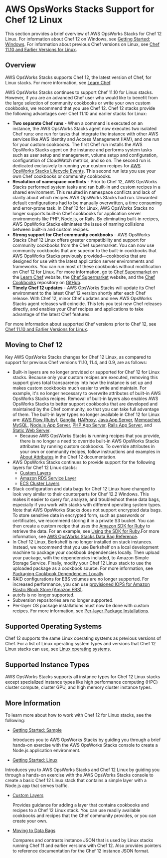 # AWS OpsWorks Stacks Support for Chef 12 Linux<a name="chef-12-linux"></a>

This section provides a brief overview of AWS OpsWorks Stacks for Chef 12 Linux\. For information about Chef 12 on Windows, see [Getting Started: Windows](gettingstarted-windows.md)\. For information about previous Chef versions on Linux, see [Chef 11\.10 and Earlier Versions for Linux](chef-11-linux.md)\.

## Overview<a name="chef-12-linux-overview"></a>

 AWS OpsWorks Stacks supports Chef 12, the latest version of Chef, for Linux stacks\. For more information, see [Learn Chef](https://docs.chef.io/)\. 

 AWS OpsWorks Stacks continues to support Chef 11\.10 for Linux stacks\. However, if you are an advanced Chef user who would like to benefit from the large selection of community cookbooks or write your own custom cookbooks, we recommend that you use Chef 12\. Chef 12 stacks provide the following advantages over Chef 11\.10 and earlier stacks for Linux: 
+ **Two separate Chef runs** \- When a command is executed on an instance, the AWS OpsWorks Stacks agent now executes two isolated Chef runs: one run for tasks that integrate the instance with other AWS services like AWS Identity and Access Management \(IAM\), and one run for your custom cookbooks\. The first Chef run installs the AWS OpsWorks Stacks agent on the instance and performs system tasks such as user setup and management, volume setup and configuration, configuration of CloudWatch metrics, and so on\. The second run is dedicated exclusively to running your custom recipes for [AWS OpsWorks Stacks Lifecycle Events](workingcookbook-events.md)\. This second run lets you use your own Chef cookbooks or community cookbooks\. 
+ **Resolution of namespace conflicts** \- Prior to Chef 12, AWS OpsWorks Stacks performed system tasks and ran built\-in and custom recipes in a shared environment\. This resulted in namespace conflicts and lack of clarity about which recipes AWS OpsWorks Stacks had run\. Unwanted default configurations had to be manually overwritten, a time consuming and error\-prone task\. In Chef 12 for Linux, AWS OpsWorks Stacks no longer supports built\-in Chef cookbooks for application server environments like PHP, Node\.js, or Rails\. By eliminating built\-in recipes, AWS OpsWorks Stacks eliminates the issue of naming collisions between built\-in and custom recipes\.
+ **Strong support for Chef community cookbooks** – AWS OpsWorks Stacks Chef 12 Linux offers greater compatibility and support for community cookbooks from the Chef supermarket\. You can now use community cookbooks that are superior to the built\-in cookbooks that AWS OpsWorks Stacks previously provided—cookbooks that are designed for use with the latest application server environments and frameworks\. You can run most of these cookbooks without modification on Chef 12 for Linux\. For more information, go to [Chef Supermarket](https://docs.chef.io/supermarket.html) on the [Learn Chef](https://docs.chef.io/) website, the [Chef Supermarket](https://supermarket.chef.io/) website, and the [Chef Cookbooks](https://github.com/chef-cookbooks) repository on [GitHub](https://github.com/)\. 
+ **Timely Chef 12 updates** \- AWS OpsWorks Stacks will update its Chef environment to the latest Chef 12 version shortly after each Chef release\. With Chef 12, minor Chef updates and new AWS OpsWorks Stacks agent releases will coincide\. This lets you test new Chef releases directly, and enables your Chef recipes and applications to take advantage of the latest Chef features\. 

For more information about supported Chef versions prior to Chef 12, see [Chef 11\.10 and Earlier Versions for Linux](chef-11-linux.md)\.

## Moving to Chef 12<a name="chef-12-linux-moving-to"></a>

Key AWS OpsWorks Stacks changes for Chef 12 Linux, as compared to support for previous Chef versions 11\.10, 11\.4, and 0\.9, are as follows: 
+ Built\-in layers are no longer provided or supported for Chef 12 for Linux stacks\. Because only your custom recipes are executed, removing this support gives total transparency into how the instance is set up and makes custom cookbooks much easier to write and maintain\. For example, it's no longer necessary to overwrite attributes of built\-in AWS OpsWorks Stacks recipes\. Removal of built\-in layers also enables AWS OpsWorks Stacks to better support cookbooks that are developed and maintained by the Chef community, so that you can take full advantage of them\. The built\-in layer types no longer available in Chef 12 for Linux are: [AWS Flow \(Ruby\)](https://docs.aws.amazon.com/opsworks/latest/userguide/workinglayers-awsflow.html), [Ganglia](https://docs.aws.amazon.com/opsworks/latest/userguide/layers-other-ganglia.html), [HAProxy](https://docs.aws.amazon.com/opsworks/latest/userguide/layers-haproxy.html), [Java App Server](https://docs.aws.amazon.com/opsworks/latest/userguide/layers-java.html), [Memcached](https://docs.aws.amazon.com/opsworks/latest/userguide/layers-other-memcached.html), [MySQL](https://docs.aws.amazon.com/opsworks/latest/userguide/workinglayers-db-mysql.html), [Node\.js App Server](https://docs.aws.amazon.com/opsworks/latest/userguide/workinglayers-node.html), [PHP App Server](https://docs.aws.amazon.com/opsworks/latest/userguide/workinglayers-php.html), [Rails App Server](https://docs.aws.amazon.com/opsworks/latest/userguide/workinglayers-rails.html), and [Static Web Server](https://docs.aws.amazon.com/opsworks/latest/userguide/workinglayers-static.html)\. 
  + Because AWS OpsWorks Stacks is running recipes that you provide, there is no longer a need to override built\-in AWS OpsWorks Stacks attributes by running custom cookbooks\. To override attributes in your own or community recipes, follow instructions and examples in [About Attributes](https://docs.chef.io/attributes.html) in the Chef 12 documentation\.
+ AWS OpsWorks Stacks continues to provide support for the following layers for Chef 12 Linux stacks: 
  + [Custom Layers](workinglayers-custom.md)
  + [Amazon RDS Service Layer](workinglayers-db-rds.md)
  + [ECS Cluster Layers](workinglayers-ecscluster.md)
+ Stack configuration and data bags for Chef 12 Linux have changed to look very similar to their counterparts for Chef 12\.2 Windows\. This makes it easier to query for, analyze, and troubleshoot these data bags, especially if you work with stacks with different operating system types\. Note that AWS OpsWorks Stacks does not support encrypted data bags\. To store sensitive data in encrypted form, such as passwords or certificates, we recommend storing it in a private S3 bucket\. You can then create a custom recipe that uses the [Amazon SDK for Ruby](http://aws.amazon.com/documentation/sdk-for-ruby/) to retrieve the data\. For an example, see [Using the SDK for Ruby](cookbooks-101-opsworks-s3.md)\.For more information, see [AWS OpsWorks Stacks Data Bag Reference](data-bags.md)\.
+ In Chef 12 Linux, Berkshelf is no longer installed on stack instances\. Instead, we recommend that you use Berkshelf on a local development machine to package your cookbook dependencies locally\. Then upload your package, with the dependencies included, to Amazon Simple Storage Service\. Finally, modify your Chef 12 Linux stack to use the uploaded package as a cookbook source\. For more information, see [Packaging Cookbook Dependencies Locally](best-practices-packaging-cookbooks-locally.md)\.
+ RAID configurations for EBS volumes are no longer supported\. For increased performance, you can use [provisioned IOPS for Amazon Elastic Block Store \(Amazon EBS\)](https://aws.amazon.com/about-aws/whats-new/2012/07/31/announcing-provisioned-iops-for-amazon-ebs/)\.
+ autofs is no longer supported\.
+ Subversion repositories are no longer supported\.
+ Per\-layer OS package installations must now be done with custom recipes\. For more information, see [Per\-layer Package Installations](per-layer-os-package-install.md)\.

## Supported Operating Systems<a name="chef-12-linux-supported-oses"></a>

Chef 12 supports the same Linux operating systems as previous versions of Chef\. For a list of Linux operating system types and versions that Chef 12 Linux stacks can use, see [Linux operating systems](workinginstances-os-linux.md)\.

## Supported Instance Types<a name="chef-12-linux-supported-instance-types"></a>

AWS OpsWorks Stacks supports all instance types for Chef 12 Linux stacks except specialized instance types like high performance computing \(HPC\) cluster compute, cluster GPU, and high memory cluster instance types\.

## More Information<a name="chef-12-linux-more-info"></a>

 To learn more about how to work with Chef 12 for Linux stacks, see the following:
+ [Getting Started: Sample](gettingstarted-intro.md)

  Introduces you to AWS OpsWorks Stacks by guiding you through a brief hands\-on exercise with the AWS OpsWorks Stacks console to create a Node\.js application environment\.
+  [Getting Started: Linux](gettingstarted-linux.md)

  Introduces you to AWS OpsWorks Stacks and Chef 12 Linux by guiding you through a hands\-on exercise with the AWS OpsWorks Stacks console to create a basic Chef 12 Linux stack that contains a simple layer with a Node\.js app that serves traffic\. 
+ [Custom Layers](workinglayers-custom.md)

  Provides guidance for adding a layer that contains cookbooks and recipes to a Chef 12 Linux stack\. You can use readily available cookbooks and recipes that the Chef community provides, or you can create your own\. 
+ [Moving to Data Bags](attributes-to-data-bags.md)

  Compares and contrasts instance JSON that is used by Linux stacks running Chef 11 and earlier versions with Chef 12\. Also provides pointers to reference documentation for the Chef 12 instance JSON format\.